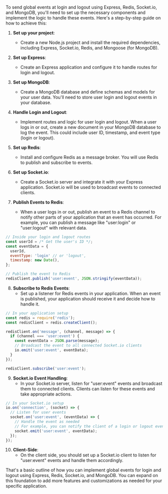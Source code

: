 To send global events at login and logout using Express, Redis, Socket.io, and MongoDB, you'll need to set up the necessary components and implement the logic to handle these events. Here's a step-by-step guide on how to achieve this:

1. **Set up your project**:
   - Create a new Node.js project and install the required dependencies, including Express, Socket.io, Redis, and Mongoose (for MongoDB).

2. **Set up Express**:
   - Create an Express application and configure it to handle routes for login and logout.

3. **Set up MongoDB**:
   - Create a MongoDB database and define schemas and models for your user data. You'll need to store user login and logout events in your database.

4. **Handle Login and Logout**:
   - Implement routes and logic for user login and logout. When a user logs in or out, create a new document in your MongoDB database to log the event. This could include user ID, timestamp, and event type (login or logout).

5. **Set up Redis**:
   - Install and configure Redis as a message broker. You will use Redis to publish and subscribe to events.

6. **Set up Socket.io**:
   - Create a Socket.io server and integrate it with your Express application. Socket.io will be used to broadcast events to connected clients.

7. **Publish Events to Redis**:
   - When a user logs in or out, publish an event to a Redis channel to notify other parts of your application that an event has occurred. For example, you can publish a message like "user:login" or "user:logout" with relevant data.

```javascript
// Inside your login and logout routes
const userId = /* Get the user's ID */;
const eventData = {
  userId,
  eventType: 'login' // or 'logout',
  timestamp: new Date(),
};

// Publish the event to Redis
redisClient.publish('user:event', JSON.stringify(eventData));
```

8. **Subscribe to Redis Events**:
   - Set up a listener for Redis events in your application. When an event is published, your application should receive it and decide how to handle it.

```javascript
// In your application setup
const redis = require('redis');
const redisClient = redis.createClient();

redisClient.on('message', (channel, message) => {
  if (channel === 'user:event') {
    const eventData = JSON.parse(message);
    // Broadcast the event to all connected Socket.io clients
    io.emit('user:event', eventData);
  }
});

redisClient.subscribe('user:event');
```

9. **Socket.io Event Handling**:
   - In your Socket.io server, listen for "user:event" events and broadcast them to connected clients. Clients can listen for these events and take appropriate actions.

```javascript
// In your Socket.io setup
io.on('connection', (socket) => {
  // Listen for user events
  socket.on('user:event', (eventData) => {
    // Handle the event as needed
    // For example, you can notify the client of a login or logout event
    socket.emit('user:event', eventData);
  });
});
```

10. **Client-Side**:
    - On the client side, you should set up a Socket.io client to listen for "user:event" events and handle them accordingly.

That's a basic outline of how you can implement global events for login and logout using Express, Redis, Socket.io, and MongoDB. You can expand on this foundation to add more features and customizations as needed for your specific application.